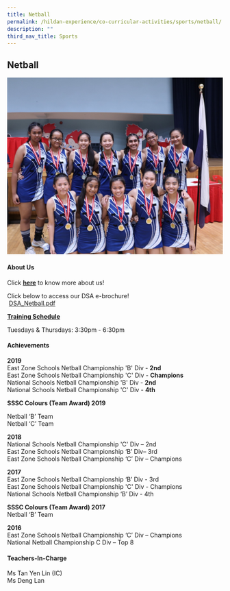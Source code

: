 ```yaml
---
title: Netball
permalink: /hildan-experience/co-curricular-activities/sports/netball/
description: ""
third_nav_title: Sports
---
```

Netball
-------


![](/images/CCA/Netball.jpg)


#### About Us

Click [**here**](/files/CCA/Netball.pdf) to know more about us!  
  
Click below to access our DSA e-brochure!  
 [DSA\_Netball.pdf](/files/CCA/DSA_Netball.pdf)
  
**<u>Training Schedule</u>**

Tuesdays & Thursdays: 3:30pm - 6:30pm

#### Achievements

**2019**  
East Zone Schools Netball Championship 'B' Div - **2nd**  
East Zone Schools Netball Championship 'C' Div - **Champions**  
National Schools Netball Championship 'B' Div - **2nd**  
National Schools Netball Championship 'C' Div - **4th**

**SSSC Colours (Team Award) 2019**

Netball ‘B’ Team  
Netball ‘C’ Team

  

  

**2018**  
National Schools Netball Championship 'C' Div – 2nd   
East Zone Schools Netball Championship ‘B’ Div– 3rd  
East Zone Schools Netball Championship ‘C’ Div – Champions

  

**2017**  
East Zone Schools Netball Championship ‘B’ Div - 3rd  
East Zone Schools Netball Championship 'C' Div - Champions  
National Schools Netball Championship ‘B’ Div - 4th

  

**SSSC Colours (Team Award) 2017**  
Netball ‘B’ Team

  

**2016**  
East Zone Schools Netball Championship ‘C’ Div – Champions  
National Netball Championship C Div – Top 8


#### Teachers-In-Charge

Ms Tan Yen Lin (IC)  
Ms Deng Lan